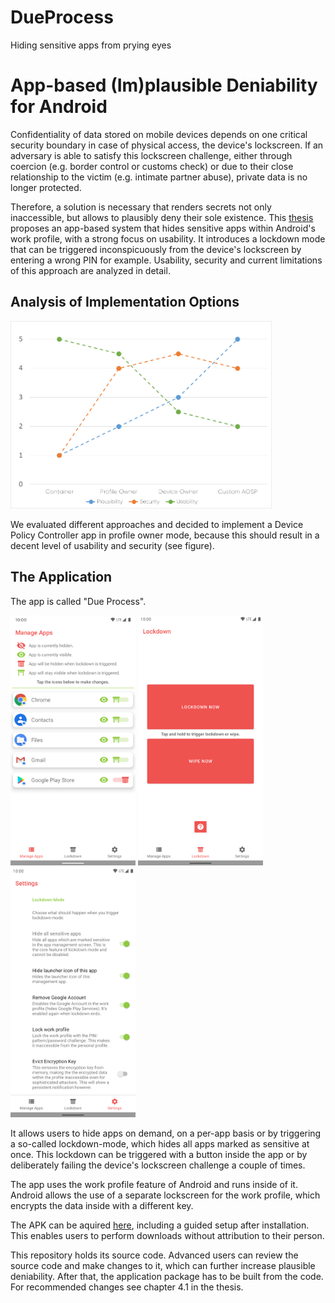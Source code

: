 # DueProcess
Hiding sensitive apps from prying eyes

# App-based (Im)plausible Deniability for Android
Confidentiality of data stored on mobile devices depends on one critical security boundary in case of physical access, the device's lockscreen. If an adversary is able to satisfy this lockscreen challenge, either through coercion (e.g. border control or customs check) or due to their close relationship to the victim (e.g. intimate partner abuse), private data is no longer protected. 

Therefore, a solution is necessary that renders secrets not only inaccessible, but allows to plausibly deny their sole existence. This [thesis](https://github.com/brnhrd/DueProcess/raw/master/docs/MScThesis_BernhardGr%C3%BCndling.pdf) proposes an app-based system that hides sensitive apps within Android's work profile, with a strong focus on usability. It introduces a lockdown mode that can be triggered inconspicuously from the device's lockscreen by entering a wrong PIN for example. Usability, security and current limitations of this approach are analyzed in detail.

## Analysis of Implementation Options
<img src="/docs/img1.png" height="300" />

We evaluated different approaches and decided to implement a Device Policy Controller app in profile owner mode, because this should result in a decent level of usability and security (see figure). 

## The Application
The app is called "Due Process".

<img src="/docs/img2.png" width="200"/> <img src="/docs/img3.png" width="200"/> <img src="/docs/img4.png" width="200"/>

It allows users to hide apps on demand, on a per-app basis or by triggering a so-called lockdown-mode, which hides all apps marked as sensitive at once. This lockdown can be triggered with a button inside the app or by deliberately failing the device's lockscreen challenge a couple of times.

The app uses the work profile feature of Android and runs inside of it. Android allows the use of a separate lockscreen for the work profile, which encrypts the data inside with a different key. 

The APK can be aquired [here](https://github.com/brnhrd/DueProcess/releases), including a guided setup after installation. This enables users to perform downloads without attribution to their person.

This repository holds its source code. Advanced users can review the source code and make changes to it, which can further increase plausible deniability. After that, the application package has to be built from the code. For recommended changes see chapter 4.1 in the thesis.
